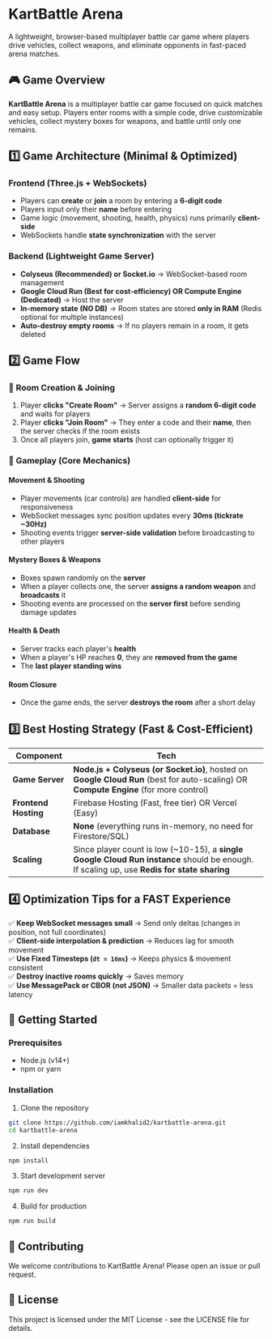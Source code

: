 # KartBattle Arena

A lightweight, browser-based multiplayer battle car game where players drive vehicles, collect weapons, and eliminate opponents in fast-paced arena matches.

## 🎮 Game Overview

**KartBattle Arena** is a multiplayer battle car game focused on quick matches and easy setup. Players enter rooms with a simple code, drive customizable vehicles, collect mystery boxes for weapons, and battle until only one remains.

## 1️⃣ Game Architecture (Minimal & Optimized)

### Frontend (Three.js + WebSockets)
- Players can **create** or **join** a room by entering a **6-digit code**
- Players input only their **name** before entering
- Game logic (movement, shooting, health, physics) runs primarily **client-side**
- WebSockets handle **state synchronization** with the server

### Backend (Lightweight Game Server)
- **Colyseus (Recommended) or Socket.io** → WebSocket-based room management
- **Google Cloud Run (Best for cost-efficiency) OR Compute Engine (Dedicated)** → Host the server
- **In-memory state (NO DB)** → Room states are stored **only in RAM** (Redis optional for multiple instances)
- **Auto-destroy empty rooms** → If no players remain in a room, it gets deleted

## 2️⃣ Game Flow

### 🔹 Room Creation & Joining
1. Player **clicks "Create Room"** → Server assigns a **random 6-digit code** and waits for players
2. Player **clicks "Join Room"** → They enter a code and their **name**, then the server checks if the room exists
3. Once all players join, **game starts** (host can optionally trigger it)

### 🔹 Gameplay (Core Mechanics)

#### Movement & Shooting
- Player movements (car controls) are handled **client-side** for responsiveness
- WebSocket messages sync position updates every **30ms (tickrate ~30Hz)**
- Shooting events trigger **server-side validation** before broadcasting to other players

#### Mystery Boxes & Weapons
- Boxes spawn randomly on the **server**
- When a player collects one, the server **assigns a random weapon** and **broadcasts** it
- Shooting events are processed on the **server first** before sending damage updates

#### Health & Death
- Server tracks each player's **health**
- When a player's HP reaches **0**, they are **removed from the game**
- The **last player standing wins**

#### Room Closure
- Once the game ends, the server **destroys the room** after a short delay

## 3️⃣ Best Hosting Strategy (Fast & Cost-Efficient)

| Component | Tech |
|-----------|------|
| **Game Server** | **Node.js + Colyseus (or Socket.io)**, hosted on **Google Cloud Run** (best for auto-scaling) OR **Compute Engine** (for more control) |
| **Frontend Hosting** | Firebase Hosting (Fast, free tier) OR Vercel (Easy) |
| **Database** | **None** (everything runs in-memory, no need for Firestore/SQL) |
| **Scaling** | Since player count is low (~10-15), a **single Google Cloud Run instance** should be enough. If scaling up, use **Redis for state sharing** |

## 4️⃣ Optimization Tips for a FAST Experience

✅ **Keep WebSocket messages small** → Send only deltas (changes in position, not full coordinates)  
✅ **Client-side interpolation & prediction** → Reduces lag for smooth movement  
✅ **Use Fixed Timesteps (`dt = 16ms`)** → Keeps physics & movement consistent  
✅ **Destroy inactive rooms quickly** → Saves memory  
✅ **Use MessagePack or CBOR (not JSON)** → Smaller data packets = less latency  

## 🚀 Getting Started

### Prerequisites
- Node.js (v14+)
- npm or yarn

### Installation
1. Clone the repository
```bash
git clone https://github.com/iamkhalid2/kartbattle-arena.git
cd kartbattle-arena
```

2. Install dependencies
```bash
npm install
```

3. Start development server
```bash
npm run dev
```

4. Build for production
```bash
npm run build
```

## 📝 Contributing
We welcome contributions to KartBattle Arena! Please open an issue or pull request.

## 📜 License
This project is licensed under the MIT License - see the LICENSE file for details.
